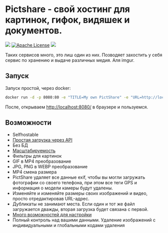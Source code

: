 # Pictshare - свой хостинг для картинок, гифок, видяшек и документов. 

[![](https://img.shields.io/docker/pulls/hascheksolutions/pictshare?color=brightgreen)](https://hub.docker.com/r/hascheksolutions/pictshare)
[![Apache License](https://img.shields.io/badge/license-Apache-brightgreen.svg?style=flat)](https://github.com/HaschekSolutions/pictshare/blob/master/LICENSE)
[![](https://img.shields.io/github/stars/HaschekSolutions/pictshare.svg?label=Stars&style=social)](https://github.com/HaschekSolutions/pictshare)

Таких сервисов много, это лиш один из них. Позводяет захостить у себя сервис по хранению и выдаче различных медия. Аля imgur.

## Запуск

Запуск простой, через docker:

```bash
docker run -d -p 8080:80 -e "TITLE=My own PictShare" -e "URL=http://localhost/" hascheksolutions/pictshare:2
```

После, открываем [http://localhost:8080/](http://localhost:8080) в браузере и пользуемся.

## Возможности

- Selfhostable
- [Простая загрузка через API](https://github.com/HaschekSolutions/pictshare/blob/master/rtfm/API.md) 
- Без БД
- [Масштабируемость](https://github.com/HaschekSolutions/pictshare/blob/master/rtfm/SCALING.md)
- Фильтры для картинок
- GIF в MP4 преобразование
- JPG, PNG в WEBP преобразование
- MP4 смена размера
- PictShare удаляет все данные exif, чтобы вы могли загружать фотографии со своего телефона, при этом все теги GPS и информация о модели камеры будут удалены.
- Изменяйте и изменяйте размеры своих изображений и видео, просто отредактировав URL-адрес.
- Дубликаты не занимают места. Если один и тот же файл загружается дважды, вторая загрузка будет связана с первой.
- [Много возможностей для настройки](https://github.com/HaschekSolutions/pictshare/blob/master/rtfm/CONFIG.md)
- Полный контроль над вашими данными. Удаление изображений с индивидуальными и глобальными кодами удаления

